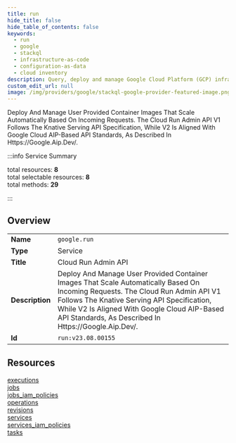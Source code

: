```yaml
---
title: run
hide_title: false
hide_table_of_contents: false
keywords:
  - run
  - google
  - stackql
  - infrastructure-as-code
  - configuration-as-data
  - cloud inventory
description: Query, deploy and manage Google Cloud Platform (GCP) infrastructure and resources using SQL
custom_edit_url: null
image: /img/providers/google/stackql-google-provider-featured-image.png
---
```

Deploy And Manage User Provided Container Images That Scale Automatically Based On Incoming Requests. The Cloud Run Admin API V1 Follows The Knative Serving API Specification, While V2 Is Aligned With Google Cloud AIP-Based API Standards, As Described In Https://Google.Aip.Dev/.  
    
:::info Service Summary

<div class="row">
<div class="providerDocColumn">
<span>total resources:&nbsp;<b>8</b></span><br />
<span>total selectable resources:&nbsp;<b>8</b></span><br />
<span>total methods:&nbsp;<b>29</b></span><br />
</div>
</div>

:::

## Overview
<table><tbody>
<tr><td><b>Name</b></td><td><code>google.run</code></td></tr>
<tr><td><b>Type</b></td><td>Service</td></tr>
<tr><td><b>Title</b></td><td>Cloud Run Admin API</td></tr>
<tr><td><b>Description</b></td><td>Deploy And Manage User Provided Container Images That Scale Automatically Based On Incoming Requests. The Cloud Run Admin API V1 Follows The Knative Serving API Specification, While V2 Is Aligned With Google Cloud AIP-Based API Standards, As Described In Https://Google.Aip.Dev/.</td></tr>
<tr><td><b>Id</b></td><td><code>run:v23.08.00155</code></td></tr>
</tbody></table>

## Resources
<div class="row">
<div class="providerDocColumn">
<a href="/providers/google/run/executions/">executions</a><br />
<a href="/providers/google/run/jobs/">jobs</a><br />
<a href="/providers/google/run/jobs_iam_policies/">jobs_iam_policies</a><br />
<a href="/providers/google/run/operations/">operations</a><br />
</div>
<div class="providerDocColumn">
<a href="/providers/google/run/revisions/">revisions</a><br />
<a href="/providers/google/run/services/">services</a><br />
<a href="/providers/google/run/services_iam_policies/">services_iam_policies</a><br />
<a href="/providers/google/run/tasks/">tasks</a><br />
</div>
</div>
